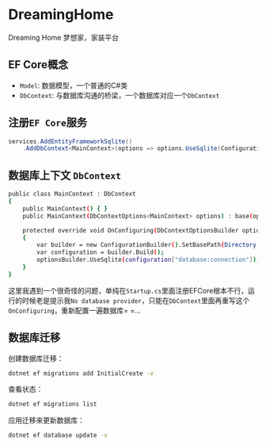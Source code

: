 # DreamingHome
Dreaming Home 梦想家，家装平台

## EF Core概念
- `Model`: 数据模型，一个普通的C#类
- `DbContext`: 与数据库沟通的桥梁，一个数据库对应一个`DbContext`

## 注册`EF Core`服务
```c#
services.AddEntityFrameworkSqlite()
    .AddDbContext<MainContext>(options => options.UseSqlite(Configuration["database:connection"]));
```

## 数据库上下文 `DbContext`
```bash
public class MainContext : DbContext
{
    public MainContext() { }
    public MainContext(DbContextOptions<MainContext> options) : base(options) { }

    protected override void OnConfiguring(DbContextOptionsBuilder optionsBuilder)
    {
        var builder = new ConfigurationBuilder().SetBasePath(Directory.GetCurrentDirectory()).AddJsonFile("appsettings.json");
        var configuration = builder.Build();
        optionsBuilder.UseSqlite(configuration["database:connection"]);
    }
}
```
这里我遇到一个很奇怪的问题，单纯在`Startup.cs`里面注册EFCore根本不行，运行的时候老是提示我`No database provider`，只能在`DbContext`里面再重写这个`OnConfiguring`，重新配置一遍数据库= =...


## 数据库迁移
创建数据库迁移：
```bash
dotnet ef migrations add InitialCreate -v
```

查看状态：
```bash
dotnet ef migrations list
```

应用迁移来更新数据库：
```bash
dotnet ef database update -v
```